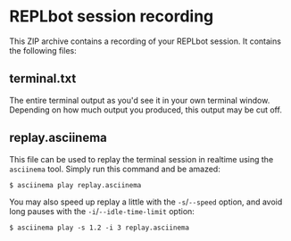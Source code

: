 # REPLbot session recording

This ZIP archive contains a recording of your REPLbot session.
It contains the following files:

## terminal.txt
The entire terminal output as you'd see it in your own terminal window. 
Depending on how much output you produced, this output may be cut off.

## replay.asciinema
This file can be used to replay the terminal session in realtime using
the `asciinema` tool. Simply run this command and be amazed:

```
$ asciinema play replay.asciinema
```

You may also speed up replay a little with the `-s`/`--speed` option, and avoid
long pauses with the `-i`/`--idle-time-limit` option:

```
$ asciinema play -s 1.2 -i 3 replay.asciinema
```
